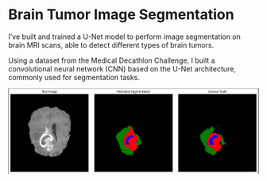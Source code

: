 # Brain Tumor Image Segmentation
I’ve built and trained a U-Net model to perform image segmentation on brain MRI scans, able to detect different types of brain tumors.

Using a dataset from the Medical Decathlon Challenge, I built a convolutional neural network (CNN) based on the U-Net architecture, commonly used for segmentation tasks.

![Inference Example](./inference.png)

